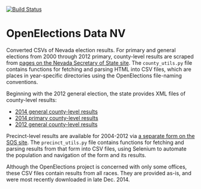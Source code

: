 [![Build Status](https://github.com/openelections/openelections-data-nv/actions/workflows/data_tests.yml/badge.svg?branch=master)](https://github.com/openelections/openelections-data-nv/actions/workflows/data_tests.yml?query=branch%3Amaster)

OpenElections Data NV
=====================

Converted CSVs of Nevada election results. For primary and general elections from 2000 through 2012 primary, county-level results are scraped from [pages on the Nevada Secretary of State site](http://nvsos.gov/index.aspx?page=93). The `county_utils.py` file contains functions for fetching and parsing HTML into CSV files, which are places in year-specific directories using the OpenElections file-naming conventions.

Beginning with the 2012 general election, the state provides XML files of county-level results:

* [2014 general county-level results](http://www.silverstateelection.com/_xml/USandNV.xml)
* [2014 primary county-level results](http://www.nvsos.gov/silverstate2014pri/_xml/USandNV.xml)
* [2012 general county-level results](http://www.nvsos.gov/silverstate2012gen/_xml/USandNV.xml)

Precinct-level results are available for 2004-2012 via [a separate form on the SOS site](http://www.nvsos.gov/electionresults/PrecinctReport.aspx). The `precinct_utils.py` file contains functions for fetching and parsing results from that form into CSV files, using Selenium to automate the population and navigation of the form and its results.

Although the OpenElections project is concerned with only some offices, these CSV files contain results from all races. They are provided as-is, and were most recently downloaded in late Dec. 2014.

